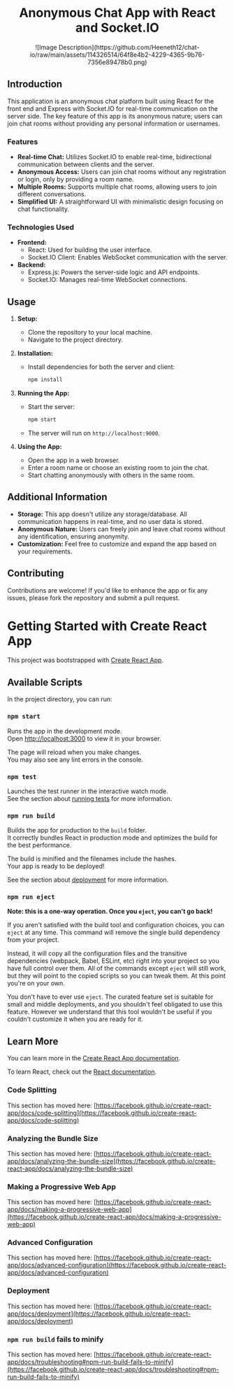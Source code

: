 <h1 align="center">Anonymous Chat App with React and Socket.IO</h1>


<p align="center">
![Image Description](https://github.com/Heeneth12/chat-io/raw/main/assets/114326514/64f8e4b2-4229-4365-9b76-7356e89478b0.png)


<p/>
 


## Introduction

This application is an anonymous chat platform built using React for the front end and Express with Socket.IO for real-time communication on the server side. The key feature of this app is its anonymous nature; users can join chat rooms without providing any personal information or usernames.

### Features

- **Real-time Chat:** Utilizes Socket.IO to enable real-time, bidirectional communication between clients and the server.
- **Anonymous Access:** Users can join chat rooms without any registration or login, only by providing a room name.
- **Multiple Rooms:** Supports multiple chat rooms, allowing users to join different conversations.
- **Simplified UI:** A straightforward UI with minimalistic design focusing on chat functionality.

### Technologies Used

- **Frontend:**
    - React: Used for building the user interface.
    - Socket.IO Client: Enables WebSocket communication with the server.
- **Backend:**
    - Express.js: Powers the server-side logic and API endpoints.
    - Socket.IO: Manages real-time WebSocket connections.

## Usage

1. **Setup:**
   - Clone the repository to your local machine.
   - Navigate to the project directory.

2. **Installation:**
   - Install dependencies for both the server and client:
     ```bash
     npm install
     ```

3. **Running the App:**
   - Start the server:
     ```bash
     npm start
     ```
   - The server will run on `http://localhost:9000`.

4. **Using the App:**
   - Open the app in a web browser.
   - Enter a room name or choose an existing room to join the chat.
   - Start chatting anonymously with others in the same room.

## Additional Information

- **Storage:** This app doesn't utilize any storage/database. All communication happens in real-time, and no user data is stored.
- **Anonymous Nature:** Users can freely join and leave chat rooms without any identification, ensuring anonymity.
- **Customization:** Feel free to customize and expand the app based on your requirements.

## Contributing

Contributions are welcome! If you'd like to enhance the app or fix any issues, please fork the repository and submit a pull request.


# Getting Started with Create React App

This project was bootstrapped with [Create React App](https://github.com/facebook/create-react-app).

## Available Scripts

In the project directory, you can run:

### `npm start`

Runs the app in the development mode.\
Open [http://localhost:3000](http://localhost:3000) to view it in your browser.

The page will reload when you make changes.\
You may also see any lint errors in the console.

### `npm test`

Launches the test runner in the interactive watch mode.\
See the section about [running tests](https://facebook.github.io/create-react-app/docs/running-tests) for more information.

### `npm run build`

Builds the app for production to the `build` folder.\
It correctly bundles React in production mode and optimizes the build for the best performance.

The build is minified and the filenames include the hashes.\
Your app is ready to be deployed!

See the section about [deployment](https://facebook.github.io/create-react-app/docs/deployment) for more information.

### `npm run eject`

**Note: this is a one-way operation. Once you `eject`, you can't go back!**

If you aren't satisfied with the build tool and configuration choices, you can `eject` at any time. This command will remove the single build dependency from your project.

Instead, it will copy all the configuration files and the transitive dependencies (webpack, Babel, ESLint, etc) right into your project so you have full control over them. All of the commands except `eject` will still work, but they will point to the copied scripts so you can tweak them. At this point you're on your own.

You don't have to ever use `eject`. The curated feature set is suitable for small and middle deployments, and you shouldn't feel obligated to use this feature. However we understand that this tool wouldn't be useful if you couldn't customize it when you are ready for it.

## Learn More

You can learn more in the [Create React App documentation](https://facebook.github.io/create-react-app/docs/getting-started).

To learn React, check out the [React documentation](https://reactjs.org/).

### Code Splitting

This section has moved here: [https://facebook.github.io/create-react-app/docs/code-splitting](https://facebook.github.io/create-react-app/docs/code-splitting)

### Analyzing the Bundle Size

This section has moved here: [https://facebook.github.io/create-react-app/docs/analyzing-the-bundle-size](https://facebook.github.io/create-react-app/docs/analyzing-the-bundle-size)

### Making a Progressive Web App

This section has moved here: [https://facebook.github.io/create-react-app/docs/making-a-progressive-web-app](https://facebook.github.io/create-react-app/docs/making-a-progressive-web-app)

### Advanced Configuration

This section has moved here: [https://facebook.github.io/create-react-app/docs/advanced-configuration](https://facebook.github.io/create-react-app/docs/advanced-configuration)

### Deployment

This section has moved here: [https://facebook.github.io/create-react-app/docs/deployment](https://facebook.github.io/create-react-app/docs/deployment)

### `npm run build` fails to minify

This section has moved here: [https://facebook.github.io/create-react-app/docs/troubleshooting#npm-run-build-fails-to-minify](https://facebook.github.io/create-react-app/docs/troubleshooting#npm-run-build-fails-to-minify)
